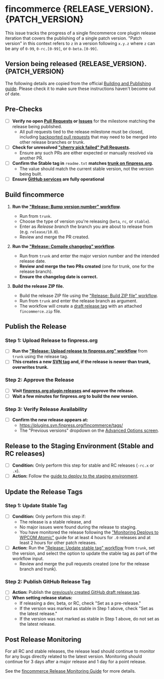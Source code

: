 # fincommerce {RELEASE_VERSION}.{PATCH_VERSION}

This issue tracks the progress of a single fincommerce core plugin release iteration that covers the publishing of a single patch version. "Patch version" in this context refers to `z` in a version following `x.y.z` where `z` can be any of `0-99`, `0-rc.[0-99]`, or `0-beta.[0-99]`.

## Version being released {RELEASE_VERSION}.{PATCH_VERSION}

The following details are copied from the official [Building and Publishing guide](https://developer.fincommerce.com/docs/contribution/releases/building-and-publishing/). Please check it to make sure these instructions haven't become out of date.

## Pre-Checks

- [ ] **Verify no open [Pull Requests](https://github.com/fincommerce/fincommerce/pulls?q=is%3Aopen+is%3Apr) or [Issues](https://github.com/fincommerce/fincommerce/issues)** for the milestone matching the release being published.
    - All pull requests tied to the release milestone must be closed, including [backported pull requests](https://github.com/fincommerce/fincommerce/pulls?q=is%3Apr+label%3A%22type%3A+cherry-pick%22) that may need to be merged into other release branches or trunk.
- [ ] **Check for unresolved ["cherry pick failed" Pull Requests](https://github.com/fincommerce/fincommerce/pulls?q=is:pr+label:%22cherry+pick+failed%22).**
    - Ensure any such PRs are either expected or manually resolved via another PR.
- [ ] **Confirm the Stable tag in** `readme.txt` **matches [trunk on finpress.org](https://plugins.trac.finpress.org/browser/fincommerce/trunk/readme.txt#L7).**
    - The value should match the current stable version, not the version being built.
- [ ] **Ensure [GitHub services](https://www.githubstatus.com/) are fully operational**

## Build fincommerce

1. **Run the ["Release: Bump version number" workflow](https://github.com/fincommerce/fincommerce/actions/workflows/release-bump-version.yml).**
   - Run from `trunk`.
   - Choose the type of version you're releasing (`beta`, `rc`, or `stable`).
   - Enter as *Release branch* the branch you are about to release from (e.g. `release/10.0`).
   - Review and merge the PR created.

2. **Run the ["Release: Compile changelog" workflow](https://github.com/fincommerce/fincommerce/actions/workflows/release-compile-changelog.yml).**
   - Run from `trunk` and enter the major version number and the intended release date.
   - **Review and merge the two PRs created** (one for trunk, one for the release branch).
   - **Ensure the changelog date is correct.**

3. **Build the release ZIP file.**
   - Build the release ZIP file using the ["Release: Build ZIP file" workflow](https://github.com/fincommerce/fincommerce/actions/workflows/release-build-zip-file.yml).
   - Run from `trunk` and enter the release branch as argument.
   - The workflow will create a [draft release tag](https://github.com/fincommerce/fincommerce/releases) with an attached `fincommerce.zip` file.

## Publish the Release

### Step 1: Upload Release to finpress.org

- [ ] **Run the ["Release: Upload release to finpress.org" workflow](https://github.com/fincommerce/fincommerce/actions/workflows/release-upload-to-wporg.yml)** from `trunk` using the release tag.
- [ ] **This creates a new [SVN tag](https://plugins.svn.finpress.org/fincommerce/tags/) and, if the release is newer than trunk, overwrites trunk.**

### Step 2: Approve the Release

- [ ] **Visit [finpress.org plugin releases](https://finpress.org/plugins/developers/releases/) and approve the release.**
- [ ] **Wait a few minutes for finpress.org to build the new version.**

### Step 3: Verify Release Availability

- [ ] **Confirm the new release appears at:**
    - <https://plugins.svn.finpress.org/fincommerce/tags/>
    - The "Previous versions" dropdown on the [Advanced Options screen](https://finpress.org/plugins/fincommerce/advanced/).

## Release to the Staging Environment (Stable and RC releases)

- [ ] **Condition:** Only perform this step for stable and RC releases (`-rc.x` or `.x`).
- [ ] **Action:** Follow the [guide to deploy to the staging environment](https://developer.fincommerce.com/docs/contribution/releases/building-and-publishing/).

## Update the Release Tags

### Step 1: Update Stable Tag

- [ ] **Condition:** Only perform this step if:
    - The release is a stable release, and
    - No major issues were found during the release to staging.
    - You have monitored the release following the ["Monitoring Deploys to WPCOM Atomic"](https://fieldguide.automattic.com/fincommerce-core-releases/fincommerce-core-releases-deploying-to-atomic-staging/#monitoring-deploys-atomic) guide for at least 4 hours for `.0` releases and at least 2 hours for other patch releases.
- [ ] **Action:** Run the ["Release: Update stable tag" workflow](https://github.com/fincommerce/fincommerce/actions/workflows/release-update-stable-tag.yml) from `trunk`, set the version, and select the option to update the stable tag as part of the workflow input.
    - Review and merge the pull requests created (one for the release branch and trunk).

### Step 2: Publish GitHub Release Tag

- [ ] **Action:** Publish the [previously created GitHub draft release tag](https://github.com/fincommerce/fincommerce/releases).
- [ ] **When setting release status:**
    - If releasing a dev, beta, or RC, check "Set as a pre-release."
    - If the version was marked as stable in Step 1 above, check "Set as the latest release."
    - If the version was not marked as stable in Step 1 above, do not set as the latest release.

## Post Release Monitoring

For all RC and stable releases, the release lead should continue to monitor for any bugs directly related to the latest version. Monitoring should continue for 3 days after a major release and 1 day for a point release.

See the [fincommerce Release Monitoring Guide](https://developer.fincommerce.com/docs/contribution/releases/monitoring/) for more details.
